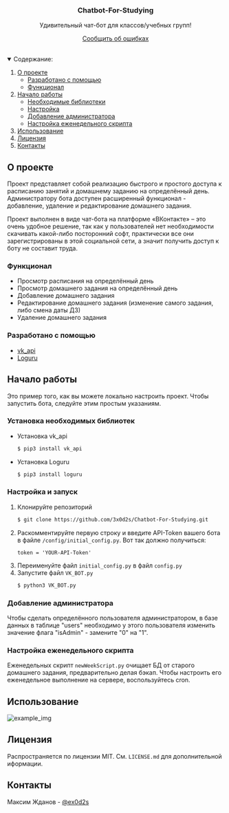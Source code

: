 <!-- PROJECT LOGO -->
<p align="center">
  <h3 align="center">Chatbot-For-Studying</h3>
  <p align="center">
    Удивительный чат-бот для классов/учебных групп!
  </p>
  <p align="center">
    <a href="https://github.com/3x0d2s/Chatbot-For-Studying/issues">Сообщить об ошибках</a>
  </p>
</p>


<br />
<!-- TABLE OF CONTENTS -->
<details open="open">
  <summary>Содержание:</summary>
  <ol>
    <li>
      <a href="#О-проекте">О проекте</a>
      <ul>
        <li><a href="#Разработано-с-помощью">Разработано с помощью</li>
        <li><a href="#Функционал">Функционал</li>
      </ul>
    </li>
    <li>
      <a href="#Начало-работы">Начало работы</a>
      <ul>
        <li><a href="#Установка-необходимых-библиотек">Необходимые библиотеки</a></li>
        <li><a href="#Настройка">Настройка</a></li>
        <li><a href="#Добавление-администратора">Добавление администратора</a></li>
        <li><a href="#Настройка-еженедельного-скрипта">Настройка еженедельного скрипта</a></li>
      </ul>
    </li>
    <li><a href="#Использование">Использование</a></li>
    <li><a href="#Лицензия">Лицензия</a></li>
    <li><a href="#Контакты">Контакты</a></li>
  </ol>
</details>



<!-- ABOUT THE PROJECT -->
## О проекте

Проект представляет собой реализацию быстрого и простого доступа к расписанию занятий и домашнему заданию на определённый день. Администратору бота доступен расширенный функционал - добавление, удаление и редактирование домашнего задания.

Проект выполнен в виде чат-бота на платформе «ВКонтакте» – это очень удобное решение, так как у пользователей нет необходимости скачивать какой-либо посторонний софт,  практически все они зарегистрированы в этой социальной сети, а значит получить доступ к боту не составит труда. 

### Функционал
* Просмотр расписания на определённый день
* Просмотр домашнего задания на определённый день
* Добавление домашнего задания
* Редактирование домашнего задания (изменение самого задания, либо смена даты ДЗ)
* Удаление домашнего задания

### Разработано с помощью

* [vk_api](https://github.com/python273/vk_api)
* [Loguru ](https://github.com/Delgan/loguru)

<!-- GETTING STARTED -->
## Начало работы

Это пример того, как вы можете локально настроить проект. Чтобы запустить бота, следуйте этим простым указаниям.

### Установка необходимых библиотек

* Установка vk_api
  ```sh
  $ pip3 install vk_api
  ```
* Установка Loguru
  ```sh
  $ pip3 install loguru
  ```

### Настройка и запуск

1. Клонируйте репозиторий
   ```sh
   $ git clone https://github.com/3x0d2s/Chatbot-For-Studying.git
   ```
2. Раскомментируйте первую строку и введите API-Token вашего бота в файле `/config/initial_config.py`. Вот так должно получиться:
   ```PY
   token = 'YOUR-API-Token'
   ```
3. Переименуйте файл `initial_config.py` в файл `config.py`
4. Запустите файл `VK_BOT.py`
   ```sh
   $ python3 VK_BOT.py
   ```

### Добавление администратора
Чтобы сделать определённого пользователя администратором, в базе данных в таблице "users" необходимо у этого пользователя изменить значение флага "isAdmin" - замените "0" на "1". 

### Настройка еженедельного скрипта
Еженедельных скрипт `newWeekScript.py` очищает БД от старого домашнего задания, предварительно делая бэкап. Чтобы настроить его еженедельное выполнение на сервере, воспользуйтесь cron.  


<!-- USAGE EXAMPLES -->
## Использование

![example_img](https://user-images.githubusercontent.com/58226124/116445943-1d305b80-a85f-11eb-9c9d-f6d3bc67766f.png)

<!-- LICENSE -->
## Лицензия
Распространяется по лицензии MIT. См. `LICENSE.md` для дополнительной иформации.



<!-- CONTACT -->
## Контакты

Максим Жданов - [@ex0d2s](https://t.me/ex0d2s)


